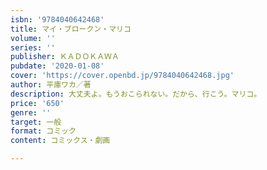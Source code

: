 ```yaml
---
isbn: '9784040642468'
title: マイ・ブロークン・マリコ
volume: ''
series: ''
publisher: ＫＡＤＯＫＡＷＡ
pubdate: '2020-01-08'
cover: 'https://cover.openbd.jp/9784040642468.jpg'
author: 平庫ワカ／著
description: 大丈夫よ。もうおこられない。だから、行こう。マリコ。
price: '650'
genre: ''
target: 一般
format: コミック
content: コミックス・劇画

---
```

